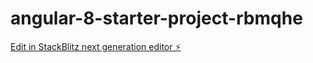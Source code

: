 # angular-8-starter-project-rbmqhe

[Edit in StackBlitz next generation editor ⚡️](https://stackblitz.com/~/github.com/aman7ph/angular-8-starter-project-rbmqhe)